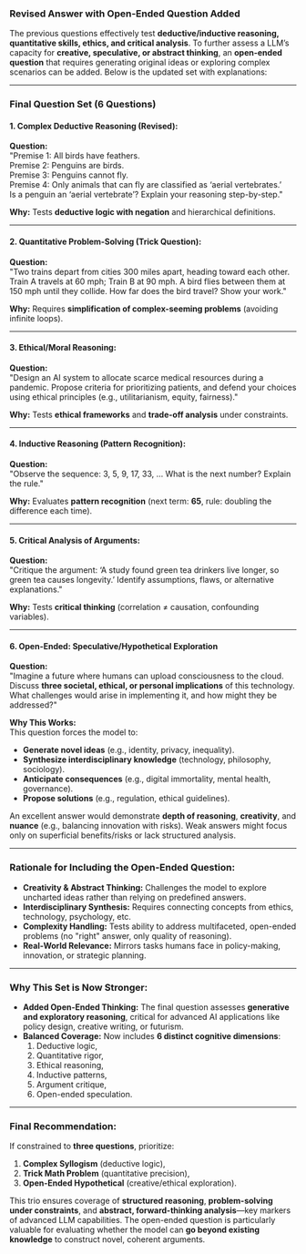 

### Revised Answer with Open-Ended Question Added  

The previous questions effectively test **deductive/inductive reasoning, quantitative skills, ethics, and critical analysis**. To further assess a LLM’s capacity for **creative, speculative, or abstract thinking**, an **open-ended question** that requires generating original ideas or exploring complex scenarios can be added. Below is the updated set with explanations:  

---

### **Final Question Set (6 Questions)**  

#### 1. **Complex Deductive Reasoning (Revised):**  
**Question:**  
"Premise 1: All birds have feathers.  
Premise 2: Penguins are birds.  
Premise 3: Penguins cannot fly.  
Premise 4: Only animals that can fly are classified as ‘aerial vertebrates.’  
Is a penguin an ‘aerial vertebrate’? Explain your reasoning step-by-step."  

**Why:** Tests **deductive logic with negation** and hierarchical definitions.  

---

#### 2. **Quantitative Problem-Solving (Trick Question):**  
**Question:**  
"Two trains depart from cities 300 miles apart, heading toward each other. Train A travels at 60 mph; Train B at 90 mph. A bird flies between them at 150 mph until they collide. How far does the bird travel? Show your work."  

**Why:** Requires **simplification of complex-seeming problems** (avoiding infinite loops).  

---

#### 3. **Ethical/Moral Reasoning:**  
**Question:**  
"Design an AI system to allocate scarce medical resources during a pandemic. Propose criteria for prioritizing patients, and defend your choices using ethical principles (e.g., utilitarianism, equity, fairness)."  

**Why:** Tests **ethical frameworks** and **trade-off analysis** under constraints.  

---

#### 4. **Inductive Reasoning (Pattern Recognition):**  
**Question:**  
"Observe the sequence: 3, 5, 9, 17, 33, … What is the next number? Explain the rule."  

**Why:** Evaluates **pattern recognition** (next term: **65**, rule: doubling the difference each time).  

---

#### 5. **Critical Analysis of Arguments:**  
**Question:**  
"Critique the argument: ‘A study found green tea drinkers live longer, so green tea causes longevity.’ Identify assumptions, flaws, or alternative explanations."  

**Why:** Tests **critical thinking** (correlation ≠ causation, confounding variables).  

---

#### 6. **Open-Ended: Speculative/Hypothetical Exploration**  
**Question:**  
"Imagine a future where humans can upload consciousness to the cloud. Discuss **three societal, ethical, or personal implications** of this technology. What challenges would arise in implementing it, and how might they be addressed?"  

**Why This Works:**  
This question forces the model to:  
- **Generate novel ideas** (e.g., identity, privacy, inequality).  
- **Synthesize interdisciplinary knowledge** (technology, philosophy, sociology).  
- **Anticipate consequences** (e.g., digital immortality, mental health, governance).  
- **Propose solutions** (e.g., regulation, ethical guidelines).  

An excellent answer would demonstrate **depth of reasoning**, **creativity**, and **nuance** (e.g., balancing innovation with risks). Weak answers might focus only on superficial benefits/risks or lack structured analysis.  

---

### **Rationale for Including the Open-Ended Question:**  
- **Creativity & Abstract Thinking:** Challenges the model to explore uncharted ideas rather than relying on predefined answers.  
- **Interdisciplinary Synthesis:** Requires connecting concepts from ethics, technology, psychology, etc.  
- **Complexity Handling:** Tests ability to address multifaceted, open-ended problems (no "right" answer, only quality of reasoning).  
- **Real-World Relevance:** Mirrors tasks humans face in policy-making, innovation, or strategic planning.  

---

### **Why This Set is Now Stronger:**  
- **Added Open-Ended Thinking:** The final question assesses **generative and exploratory reasoning**, critical for advanced AI applications like policy design, creative writing, or futurism.  
- **Balanced Coverage:** Now includes **6 distinct cognitive dimensions**:  
  1. Deductive logic,  
  2. Quantitative rigor,  
  3. Ethical reasoning,  
  4. Inductive patterns,  
  5. Argument critique,  
  6. Open-ended speculation.  

---

### **Final Recommendation:**  
If constrained to **three questions**, prioritize:  
1. **Complex Syllogism** (deductive logic),  
2. **Trick Math Problem** (quantitative precision),  
3. **Open-Ended Hypothetical** (creative/ethical exploration).  

This trio ensures coverage of **structured reasoning**, **problem-solving under constraints**, and **abstract, forward-thinking analysis**—key markers of advanced LLM capabilities. The open-ended question is particularly valuable for evaluating whether the model can **go beyond existing knowledge** to construct novel, coherent arguments.